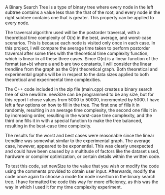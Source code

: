 A Binary Search Tree is a type of binary tree where every node in the left subtree contains a
value less than the that of the root, and every node in the right subtree contains one that is
greater. This property can be applied to every node.

The traversal algorithm used will be the postorder traversal, with a theoretical time complexity
of O(n) in the best, average, and worst-case scenarios. This is because each node is visited
only once in each case. In this project, I will compare the average time taken to perform postorder 
traversal after some tries with the theoretical time complexity function, which is linear in
all these three cases. Since O(n) is a linear function of the format (an+b) where a and b are two
constants, I will consider the linear trendline from the graph as the O(n) theoretical graph. Both
theoretical and experimental graphs will be in respect to the data sizes applied to both theoretical
and experimental time complexities.

The C++ code included in the zip file (main.cpp) creates a binary search tree of size newSize.
newSize can be programmed to be any size, but for this report I chose values from 5000 to
50000, incremented by 5000. I have left a few options on how to fill in the tree. The first one of
fills it in randomly, resulting in an average time complexity, the second one fills it in by
increasing order, resulting in the worst-case time complexity, and the third one fills it in with a
special function to make the tree balanced, resulting in the best-case time complexity.

The results for the worst and best cases were reasonable since the linear trendline was somewhat
similar to the experimental graph. The average case, however, appeared to be exponential. This
was clearly unexpected and could have been caused by a multitude of factors like the dataset
used, hardware or compiler optimization, or certain details within the written code.

To test this code, set newSize to the value that you wish or modify the code using the comments 
provided to obtain user input. Afterwards, modify the code once again to choose a mode for node 
insertion in the binary search tree. I have formatted the code this way for more efficiency, as this 
was the way in which I used it for my time complexity experiment.
